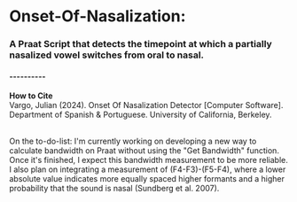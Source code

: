 # Onset-Of-Nasalization:
### A Praat Script that detects the timepoint at which a partially nasalized vowel switches from oral to nasal.
#### ----------<br>
**How to Cite**<br>
Vargo, Julian (2024). Onset Of Nasalization Detector [Computer Software].<br>
Department of Spanish & Portuguese. University of California, Berkeley.

<br>
On the to-do-list: I'm currently working on developing a new way to calculate bandwidth on Praat without using the "Get Bandwidth" function. Once it's finished, I expect this bandwidth measurement to be more reliable. I also plan on integrating a measurement of (F4-F3)-(F5-F4), where a lower absolute value indicates more equally spaced higher formants and a higher probability that the sound is nasal (Sundberg et al. 2007).
